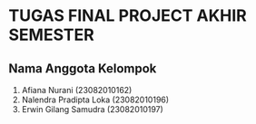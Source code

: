# TUGAS FINAL PROJECT AKHIR SEMESTER
## Nama Anggota Kelompok
1. Afiana Nurani		      (23082010162)
2. Nalendra Pradipta Loka (23082010196)
3. Erwin Gilang Samudra 	(23082010197)
